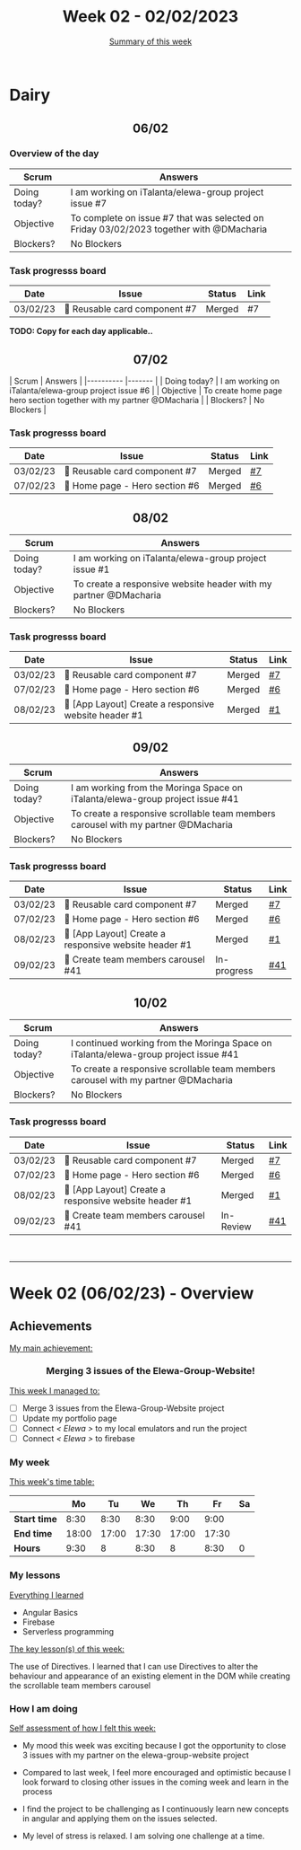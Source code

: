 

<!-- 
  Welcome to your weekly agenda.
  In this agenda, you will note down day to day progress.
-->

<h1 align="center">Week 02 - 02/02/2023</h1>

<p align="center"><a href="#summary">Summary of this week</a></p>

<br/>
<!-- 
  -- SECTION: OVERVIEW
  -- For each day, fill out your dairy
  -->

<h1>Dairy</h1>

<h2 align="center">06/02</h2>

### Overview of the day

<!-- Fill out the daily scrum table 
  -- Doing today? - What are you working on today?
  -- Objective?   - What do you hope to achieve today?
  -- Blockers?    - Any blockers? Anywhere you need help?
-->

| Scrum	       | Answers 	| 
|----------	   |-------	  |
| Doing today? |  	I am working on iTalanta/elewa-group project issue #7        |
| Objective    |    To complete on issue #7 that was selected on Friday 03/02/2023 together with @DMacharia     |
| Blockers?    |  No Blockers         |

### Task progresss board

<!-- List all the tasks and bounties in progress this week -->

| Date     	| Issue 	| Status 	| Link 	|
|----------	|-------	|--------	|------	|
| 03/02/23 	| 🏇 Reusable card component #7 | Merged | #7 |

**TODO: Copy for each day applicable..**

<h2 align="center">07/02</h2>
| Scrum	       | Answers 	| 
|----------	   |-------	  |
| Doing today? | I am working on iTalanta/elewa-group project issue #6      |
| Objective    | To create home page hero section together with my partner @DMacharia        |
| Blockers?    | No Blockers         |

### Task progresss board

<!-- List all the tasks and bounties in progress this week -->

| Date     	| Issue   	| Status 	| Link 	|
|----------	|-------	|--------	|------	|
| 03/02/23 	| 🏇 Reusable card component #7 | Merged | [#7](https://github.com/italanta/elewa-group/issues/7) |
| 07/02/23 	| 🏇 Home page - Hero section #6 | Merged | [#6](https://github.com/italanta/elewa-group/issues/6) |

<h2 align="center">08/02</h2>

| Scrum	       | Answers 	| 
|----------	   |-------	  |
| Doing today? | I am working on iTalanta/elewa-group project issue #1      |
| Objective    | To create a responsive website header with my partner @DMacharia        |
| Blockers?    | No Blockers         |

### Task progresss board

<!-- List all the tasks and bounties in progress this week -->

| Date     	| Issue   	| Status 	| Link 	|
|----------	|-------	|--------	|------	|
| 03/02/23 	| 🏇 Reusable card component #7 | Merged | [#7](https://github.com/italanta/elewa-group/issues/7) |
| 07/02/23 	| 🏇 Home page - Hero section #6 | Merged | [#6](https://github.com/italanta/elewa-group/issues/6) |
| 08/02/23 	| 🏇  [App Layout] Create a responsive website header #1 | Merged | [#1](https://github.com/italanta/elewa-group/issues/1) |

<h2 align="center">09/02</h2>

| Scrum	       | Answers 	| 
|----------	   |-------	  |
| Doing today? | I am working from the Moringa Space on iTalanta/elewa-group project issue #41      |
| Objective    | To create a responsive scrollable team members carousel with my partner @DMacharia        |
| Blockers?    | No Blockers         |

### Task progresss board

<!-- List all the tasks and bounties in progress this week -->

| Date     	| Issue   	| Status 	| Link 	|
|----------	|-------	|--------	|------	|
| 03/02/23 	| 🏇 Reusable card component #7 | Merged | [#7](https://github.com/italanta/elewa-group/issues/7) |
| 07/02/23 	| 🏇 Home page - Hero section #6 | Merged | [#6](https://github.com/italanta/elewa-group/issues/6) |
| 08/02/23 	| 🏇 [App Layout] Create a responsive website header #1 | Merged | [#1](https://github.com/italanta/elewa-group/issues/1) |
| 09/02/23 	| 🏇 Create team members carousel #41 | In-progress | [#41](https://github.com/italanta/elewa-group/issues/41) |

<h2 align="center">10/02</h2>

| Scrum	       | Answers 	| 
|----------	   |-------	  |
| Doing today? | I continued working from the Moringa Space on iTalanta/elewa-group project issue #41      |
| Objective    | To create a responsive scrollable team members carousel with my partner @DMacharia       |
| Blockers?    | No Blockers         |

### Task progresss board

<!-- List all the tasks and bounties in progress this week -->

| Date     	| Issue   	| Status 	| Link 	|
|----------	|-------	|--------	|------	|
| 03/02/23 	| 🏇 Reusable card component #7 | Merged | [#7](https://github.com/italanta/elewa-group/issues/7) |
| 07/02/23 	| 🏇 Home page - Hero section #6 | Merged | [#6](https://github.com/italanta/elewa-group/issues/6) |
| 08/02/23 	| 🏇 [App Layout] Create a responsive website header #1 | Merged | [#1](https://github.com/italanta/elewa-group/issues/1) |
| 09/02/23 	| 🏇 Create team members carousel #41 | In-Review | [#41](https://github.com/italanta/elewa-group/issues/41) |



<br/>

<hr id="summary" />
<!-- Fill this section at the end of each week, -->

# Week 02 (06/02/23) - Overview

<!-- What was your main achievement -->
<h2>Achievements</h2>

<u>My main achievement:</u>

<!-- Write the achievement you are most proud off in one line! -->
<h3 align="center">Merging 3 issues of the Elewa-Group-Website!</h3>

<!-- List all your achievement -->
<u>This week I managed to:</u>

- [ ] Merge 3 issues from the Elewa-Group-Website project
- [ ] Update my portfolio page
- [ ] Connect *< Elewa >* to my local emulators and run the project
- [ ] Connect *< Elewa >* to firebase

### My week
<!-- Keep track of your time table daily -->
<u>This week's time table:</u>

|                | Mo   | Tu   	 | We 	 | Th   | Fr   | Sa |
|---             |---	|---	 |---    |---   |---   |--- |
| **Start time** | 8:30 |  8:30  |  8:30 | 9:00 | 9:00 |    |
| **End time**	 |18:00 | 17:00  | 17:30 |17:00 |17:30 |    |
| **Hours**	     | 9:30 |   8    |  8:30 |  8   | 8:30 | 0  |

### My lessons
<!-- What did I learn? -->
<u>Everything I learned</u>

- Angular Basics
- Firebase 
- Serverless programming

<u>The key lesson(s) of this week:</u>

The use of Directives. I learned that I can use Directives to alter the behaviour and appearance of an existing element in the DOM while creating the scrollable team members carousel
### How I am doing
<!-- How did you feel? -->
<u>Self assessment of how I felt this week:</u>

- My mood this week was exciting because I got the opportunity to close 3 issues with my partner on the elewa-group-website project

- Compared to last week, I feel more encouraged and optimistic because I look forward to closing other issues in the coming week and learn in the process

- I find the project to be challenging as I continuously learn new concepts in angular and applying them on the issues selected.

- My level of stress is relaxed. I am solving one challenge at a time.
